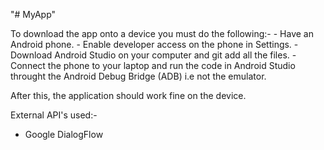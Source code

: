 "# MyApp" 

To download the app onto a device you must do the following:-
    - Have an Android phone. 
    - Enable developer access on the phone in Settings.
    - Download Android Studio on your computer and git add all the files.
    - Connect the phone to your laptop and run the code in Android Studio throught the Android Debug Bridge (ADB) i.e not the emulator.
    
After this, the application should work fine on the device. 



External API's used:-
- Google DialogFlow
